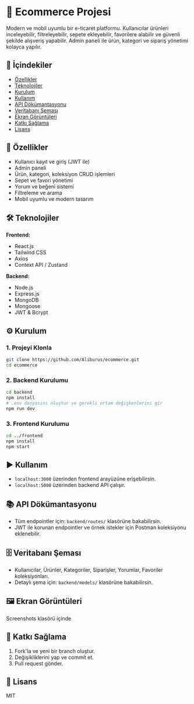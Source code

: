 # 🛒 Ecommerce Projesi

Modern ve mobil uyumlu bir e-ticaret platformu. Kullanıcılar ürünleri inceleyebilir, filtreleyebilir, sepete ekleyebilir, favorilere alabilir ve güvenli şekilde alışveriş yapabilir. Admin paneli ile ürün, kategori ve sipariş yönetimi kolayca yapılır.

## 📑 İçindekiler

- [Özellikler](#özellikler)
- [Teknolojiler](#teknolojiler)
- [Kurulum](#kurulum)
- [Kullanım](#kullanım)
- [API Dökümantasyonu](#api-dökümantasyonu)
- [Veritabanı Şeması](#veritabanı-şeması)
- [Ekran Görüntüleri](#ekran-görüntüleri)
- [Katkı Sağlama](#katkı-sağlama)
- [Lisans](#lisans)

## 🚀 Özellikler

- Kullanıcı kayıt ve giriş (JWT ile)
- Admin paneli
- Ürün, kategori, koleksiyon CRUD işlemleri
- Sepet ve favori yönetimi
- Yorum ve beğeni sistemi
- Filtreleme ve arama
- Mobil uyumlu ve modern tasarım

## 🛠 Teknolojiler

**Frontend:**

- React.js
- Tailwind CSS
- Axios
- Context API / Zustand

**Backend:**

- Node.js
- Express.js
- MongoDB
- Mongoose
- JWT & Bcrypt

## ⚙️ Kurulum

### 1. Projeyi Klonla

```bash
git clone https://github.com/Aliburus/ecommerce.git
cd ecommerce
```

### 2. Backend Kurulumu

```bash
cd backend
npm install
# .env dosyasını oluştur ve gerekli ortam değişkenlerini gir
npm run dev
```

### 3. Frontend Kurulumu

```bash
cd ../frontend
npm install
npm start
```

## ▶️ Kullanım

- `localhost:3000` üzerinden frontend arayüzüne erişebilirsin.
- `localhost:5000` üzerinden backend API çalışır.

## 📚 API Dökümantasyonu

- Tüm endpointler için: `backend/routes/` klasörüne bakabilirsin.
- JWT ile korunan endpointler ve örnek istekler için Postman koleksiyonu eklenebilir.

## 🗄️ Veritabanı Şeması

- Kullanıcılar, Ürünler, Kategoriler, Siparişler, Yorumlar, Favoriler koleksiyonları.
- Detaylı şema için: `backend/models/` klasörüne bakabilirsin.

## 🖼️ Ekran Görüntüleri

Screenshots klasörü içinde

## 🤝 Katkı Sağlama

1. Fork'la ve yeni bir branch oluştur.
2. Değişikliklerini yap ve commit et.
3. Pull request gönder.

## 📄 Lisans

MIT
